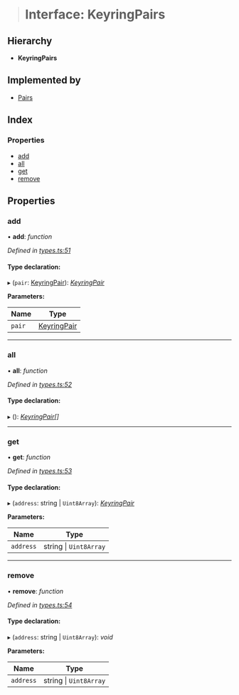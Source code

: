 > # Interface: KeyringPairs

## Hierarchy

* **KeyringPairs**

## Implemented by

* [Pairs](../classes/_pairs_.pairs.md)

## Index

### Properties

* [add](_types_.keyringpairs.md#add)
* [all](_types_.keyringpairs.md#all)
* [get](_types_.keyringpairs.md#get)
* [remove](_types_.keyringpairs.md#remove)

## Properties

###  add

• **add**: *function*

*Defined in [types.ts:51](https://github.com/polkadot-js/common/blob/8fdfd7f/packages/keyring/src/types.ts#L51)*

#### Type declaration:

▸ (`pair`: [KeyringPair](_types_.keyringpair.md)): *[KeyringPair](_types_.keyringpair.md)*

**Parameters:**

Name | Type |
------ | ------ |
`pair` | [KeyringPair](_types_.keyringpair.md) |

___

###  all

• **all**: *function*

*Defined in [types.ts:52](https://github.com/polkadot-js/common/blob/8fdfd7f/packages/keyring/src/types.ts#L52)*

#### Type declaration:

▸ (): *[KeyringPair](_types_.keyringpair.md)[]*

___

###  get

• **get**: *function*

*Defined in [types.ts:53](https://github.com/polkadot-js/common/blob/8fdfd7f/packages/keyring/src/types.ts#L53)*

#### Type declaration:

▸ (`address`: string | `Uint8Array`): *[KeyringPair](_types_.keyringpair.md)*

**Parameters:**

Name | Type |
------ | ------ |
`address` | string \| `Uint8Array` |

___

###  remove

• **remove**: *function*

*Defined in [types.ts:54](https://github.com/polkadot-js/common/blob/8fdfd7f/packages/keyring/src/types.ts#L54)*

#### Type declaration:

▸ (`address`: string | `Uint8Array`): *void*

**Parameters:**

Name | Type |
------ | ------ |
`address` | string \| `Uint8Array` |